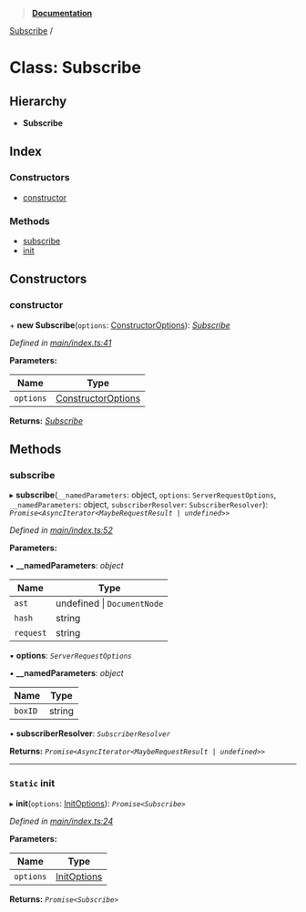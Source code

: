 > **[Documentation](../README.md)**

[Subscribe](subscribe.md) /

# Class: Subscribe

## Hierarchy

* **Subscribe**

## Index

### Constructors

* [constructor](subscribe.md#constructor)

### Methods

* [subscribe](subscribe.md#subscribe)
* [init](subscribe.md#static-init)

## Constructors

###  constructor

\+ **new Subscribe**(`options`: [ConstructorOptions](../README.md#constructoroptions)): *[Subscribe](subscribe.md)*

*Defined in [main/index.ts:41](https://github.com/badbatch/graphql-box/blob/22b398c/packages/subscribe/src/main/index.ts#L41)*

**Parameters:**

Name | Type |
------ | ------ |
`options` | [ConstructorOptions](../README.md#constructoroptions) |

**Returns:** *[Subscribe](subscribe.md)*

## Methods

###  subscribe

▸ **subscribe**(`__namedParameters`: object, `options`: `ServerRequestOptions`, `__namedParameters`: object, `subscriberResolver`: `SubscriberResolver`): *`Promise<AsyncIterator<MaybeRequestResult | undefined>>`*

*Defined in [main/index.ts:52](https://github.com/badbatch/graphql-box/blob/22b398c/packages/subscribe/src/main/index.ts#L52)*

**Parameters:**

▪ **__namedParameters**: *object*

Name | Type |
------ | ------ |
`ast` | undefined \| `DocumentNode` |
`hash` | string |
`request` | string |

▪ **options**: *`ServerRequestOptions`*

▪ **__namedParameters**: *object*

Name | Type |
------ | ------ |
`boxID` | string |

▪ **subscriberResolver**: *`SubscriberResolver`*

**Returns:** *`Promise<AsyncIterator<MaybeRequestResult | undefined>>`*

___

### `Static` init

▸ **init**(`options`: [InitOptions](../README.md#initoptions)): *`Promise<Subscribe>`*

*Defined in [main/index.ts:24](https://github.com/badbatch/graphql-box/blob/22b398c/packages/subscribe/src/main/index.ts#L24)*

**Parameters:**

Name | Type |
------ | ------ |
`options` | [InitOptions](../README.md#initoptions) |

**Returns:** *`Promise<Subscribe>`*